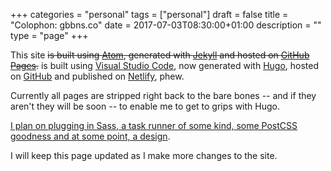 +++
categories = "personal"
tags = ["personal"]
draft = false
title = "Colophon: gbbns.co"
date = 2017-07-03T08:30:00+01:00
description = ""
type = "page"
+++

This site ~~is built using [Atom](http://atom.io), generated with [Jekyll](http://jekyllrb.com/) and hosted on [GitHub Pages](http://pages.github.com).~~ is built using [Visual Studio Code](https://code.visualstudio.com/), now generated with [Hugo](https://gohugo.io/), hosted on [GitHub](https://github.com/gbbns/gbbns.co) and published on [Netlify](https://www.netlify.com/), phew.

Currently all pages are stripped right back to the bare bones -- and if they aren't they will be soon -- to enable me to get to grips with Hugo.

[I plan on plugging in Sass, a task runner of some kind, some PostCSS goodness and at some point, a design](https://github.com/gbbns/gbbns.co/issues).

I will keep this page updated as I make more changes to the site.
